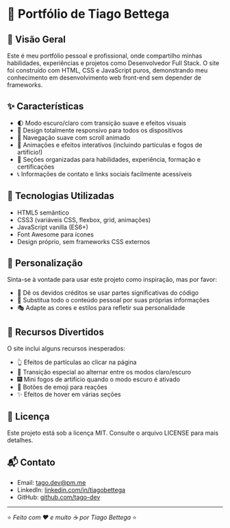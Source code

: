 # 🚀 Portfólio de Tiago Bettega

## 🌟 Visão Geral

Este é meu portfólio pessoal e profissional, onde compartilho minhas habilidades, experiências e projetos como Desenvolvedor Full Stack. O site foi construído com HTML, CSS e JavaScript puros, demonstrando meu conhecimento em desenvolvimento web front-end sem depender de frameworks.


## ✨ Características

- 🌓 Modo escuro/claro com transição suave e efeitos visuais
- 📱 Design totalmente responsivo para todos os dispositivos
- 🎯 Navegação suave com scroll animado
- 💫 Animações e efeitos interativos (incluindo partículas e fogos de artifício!)
- 🧩 Seções organizadas para habilidades, experiência, formação e certificações
- 📞 Informações de contato e links sociais facilmente acessíveis

## 🔧 Tecnologias Utilizadas

- HTML5 semântico
- CSS3 (variáveis CSS, flexbox, grid, animações)
- JavaScript vanilla (ES6+)
- Font Awesome para ícones
- Design próprio, sem frameworks CSS externos


## 🎨 Personalização

Sinta-se à vontade para usar este projeto como inspiração, mas por favor:

- 🙏 Dê os devidos créditos se usar partes significativas do código
- 🔄 Substitua todo o conteúdo pessoal por suas próprias informações
- 🎭 Adapte as cores e estilos para refletir sua personalidade

## 🌈 Recursos Divertidos

O site inclui alguns recursos inesperados:

- 👆 Efeitos de partículas ao clicar na página
- 🔄 Transição especial ao alternar entre os modos claro/escuro
- 🎆 Mini fogos de artifício quando o modo escuro é ativado
- 🎉 Botões de emoji para reações
- ✨ Efeitos de hover em várias seções

## 📝 Licença

Este projeto está sob a licença MIT. Consulte o arquivo LICENSE para mais detalhes.

## 📬 Contato

- Email: tago.dev@pm.me
- LinkedIn: [linkedin.com/in/tiagobettega](https://linkedin.com/in/tiagobettega)
- GitHub: [github.com/tago-dev](https://github.com/tago-dev)

---

⭐ *Feito com ❤️ e muito ☕ por Tiago Bettega* ⭐
